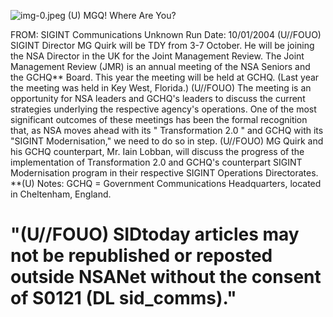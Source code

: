 ![img-0.jpeg](img-0.jpeg)
(U) MGQ! Where Are You?

FROM: SIGINT Communications
Unknown
Run Date: 10/01/2004
(U//FOUO) SIGINT Director MG Quirk will be TDY from 3-7 October. He will be joining the NSA Director in the UK for the Joint Management Review. The Joint Management Review (JMR) is an annual meeting of the NSA Seniors and the GCHQ** Board. This year the meeting will be held at GCHQ. (Last year the meeting was held in Key West, Florida.)
(U//FOUO) The meeting is an opportunity for NSA leaders and GCHQ's leaders to discuss the current strategies underlying the respective agency's operations. One of the most significant outcomes of these meetings has been the formal recognition that, as NSA moves ahead with its " Transformation 2.0 " and GCHQ with its "SIGINT Modernisation," we need to do so in step.
(U//FOUO) MG Quirk and his GCHQ counterpart, Mr. Iain Lobban, will discuss the progress of the implementation of Transformation 2.0 and GCHQ's counterpart SIGINT Modernisation program in their respective SIGINT Operations Directorates.
**(U) Notes:
GCHQ = Government Communications Headquarters, located in Cheltenham, England.

# "(U//FOUO) SIDtoday articles may not be republished or reposted outside NSANet without the consent of S0121 (DL sid_comms)."
